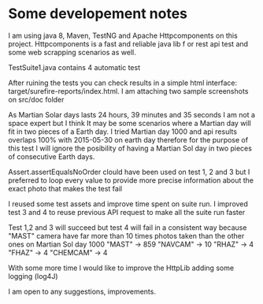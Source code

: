 # Some developement notes

I am using java 8, Maven, TestNG and Apache Httpcomponents on this project.
Httpcomponents is a fast and reliable java lib f or rest api test and some web scrapping scenarios as well.

TestSuite1.java contains 4 automatic test

After ruining the tests you can check results in a simple html interface: target/surefire-reports/index.html.  I am attaching two sample screenshots on src/doc folder

As Martian Solar days lasts 24 hours, 39 minutes and 35 seconds I am not a space expert but I think It may be some scenarios where a Martian day will fit in two pieces of a Earth day. I tried Martian day 1000 and api results overlaps 100% with 2015-05-30 on earth day therefore for the purpose of this test I will ignore the posibility of having a Martian Sol day in two pieces of consecutive Earth days.

Assert.assertEqualsNoOrder clould have been used on test 1, 2 and 3 but I preferred to loop every value to provide more precise information about the exact photo that makes the test fail

I reused some test assets and improve time spent on suite run.
I improved test 3 and 4 to reuse previous API request to make all the suite run faster

Test 1,2 and 3 will succeed but test 4 will fail in a consistent way because "MAST" camera have far more than 10 times photos taken than the other ones on Martian Sol day 1000
"MAST" -> 859
"NAVCAM" -> 10
"RHAZ" ->  4
"FHAZ" ->  4
"CHEMCAM" -> 4

With some more time I would like to improve the HttpLib adding some logging (log4J)

I am open to any suggestions, improvements. 
